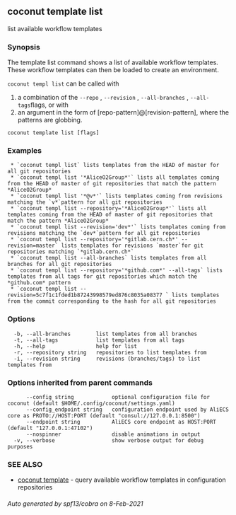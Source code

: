 ## coconut template list

list available workflow templates

### Synopsis

The template list command shows a list of available workflow templates.
These workflow templates can then be loaded to create an environment.

`coconut templ list` can be called with 
1) a combination of the `--repo` , `--revision` , `--all-branches` , `--all-tags`flags, or with
2) an argument in the form of [repo-pattern]@[revision-pattern], where the patterns are globbing.

```
coconut template list [flags]
```

### Examples

```
 * `coconut templ list` lists templates from the HEAD of master for all git repositories
 * `coconut templ list '*AliceO2Group*'` lists all templates coming from the HEAD of master of git repositories that match the pattern *AliceO2Group*
 * `coconut templ list '*@v*'` lists templates coming from revisions matching the `v*`pattern for all git repositories
 * `coconut templ list --repository='*AliceO2Group*'` lists all templates coming from the HEAD of master of git repositories that match the pattern *AliceO2Group*
 * `coconut templ list --revision='dev*'` lists templates coming from revisions matching the `dev*`pattern for all git repositories
 * `coconut templ list --repository='*gitlab.cern.ch*' --revision=master` lists templates for revisions `master`for git repositories matching `*gitlab.cern.ch*`
 * `coconut templ list --all-branches` lists templates from all branches for all git repositories
 * `coconut templ list --repository='*github.com*' --all-tags` lists templates from all tags for git repositories which match the *github.com* pattern
 * `coconut templ list --revision=5c7f1c1fded1b87243998579ed876c8035a08377 ` lists templates from the commit corresponding to the hash for all git repositories
```

### Options

```
  -b, --all-branches        list templates from all branches
  -t, --all-tags            list templates from all tags
  -h, --help                help for list
  -r, --repository string   repositories to list templates from
  -i, --revision string     revisions (branches/tags) to list templates from
```

### Options inherited from parent commands

```
      --config string            optional configuration file for coconut (default $HOME/.config/coconut/settings.yaml)
      --config_endpoint string   configuration endpoint used by AliECS core as PROTO://HOST:PORT (default "consul://127.0.0.1:8500")
      --endpoint string          AliECS core endpoint as HOST:PORT (default "127.0.0.1:47102")
      --nospinner                disable animations in output
  -v, --verbose                  show verbose output for debug purposes
```

### SEE ALSO

* [coconut template](coconut_template.md)	 - query available workflow templates in configuration repositories

###### Auto generated by spf13/cobra on 8-Feb-2021
